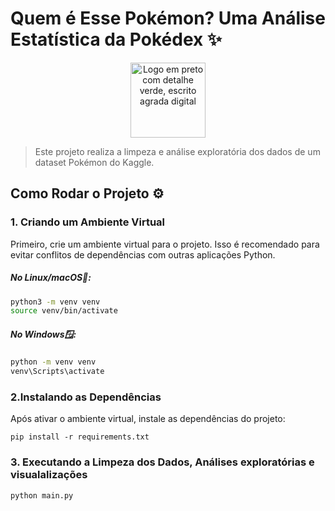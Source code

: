 # Quem é Esse Pokémon? Uma Análise Estatística da Pokédex ✨

<div align = "center">
<img src="https://upload.wikimedia.org/wikipedia/commons/5/51/Pokebola-pokeball-png-0.png" alt="Logo em preto com detalhe verde, escrito agrada digital" width="120" height="120">
</div>


> Este projeto realiza a limpeza e análise exploratória dos dados de um dataset Pokémon do Kaggle. 

## Como Rodar o Projeto ⚙️

### 1. Criando um Ambiente Virtual</h1>

Primeiro, crie um ambiente virtual para o projeto. Isso é recomendado para evitar conflitos de dependências com outras aplicações Python.

##### No Linux/macOS🐧:
```bash
python3 -m venv venv
source venv/bin/activate
```

##### No Windows🪟:
```bash
python -m venv venv
venv\Scripts\activate
```

### 2.Instalando as Dependências
Após ativar o ambiente virtual, instale as dependências do projeto:
```
pip install -r requirements.txt
```

### 3. Executando a Limpeza dos Dados, Análises exploratórias e visualalizações
```
python main.py
```

